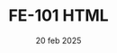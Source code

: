 ---
layout: post
date: 20 feb 2025
title: FE-101 HTML
excerpt: HTML Crio Interview Questions for practise
permalink: crio-interview-questions-node-201
tags: [crio interview questions, html]
hidden: true
parent-post: crio-interview-questions
---